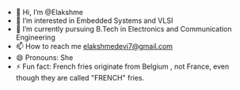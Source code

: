 - 👋 Hi, I’m @Elakshme
- 👀 I’m interested in Embedded Systems and VLSI
- 🌱 I’m currently pursuing B.Tech in Electronics and Communication Engineering
- 📫 How to reach me elakshmedevi7@gmail.com
- 😄 Pronouns: She
- ⚡ Fun fact: French fries originate from Belgium , not France, even though they are called "FRENCH" fries.

<!---
Elakshme/Elakshme is a ✨ special ✨ repository because its `README.md` (this file) appears on your GitHub profile.
You can click the Preview link to take a look at your changes.
--->
